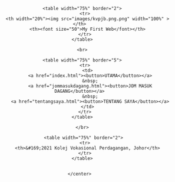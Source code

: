 <html>
  <head>
    <title>MY FIRST WEB</title>
  </head>
  
  <body>
    <center>
      
      <table width="75%" border="2">
        <tr>
          <th width="20%"><img src="images/kvpjb.png.png" width="100%" ></th>
          <th><font size="50">My First Web</font></th>
        </tr>
      </table>
      
      <br>
      
      <table width="75%" border="5">
        <tr>
          <td>
            <a href="index.html"><button>UTAMA</button></a>
            &nbsp;
            <a href="jommasukdagang.html"><button>JOM MASUK DAGANG</button></a>
            &nbsp;
            <a href="tentangsaya.html"><button>TENTANG SAYA</button></a>
          </td>
        </tr>
      </table>
      
      </br>
    
       <table width="75%" border="2">
        <tr>
          <th>&#169;2021 Kolej Vokasional Perdagangan, Johor</th>
        </tr>
      </table>
      
      
    </center>
  </body>
  
</html>
    

